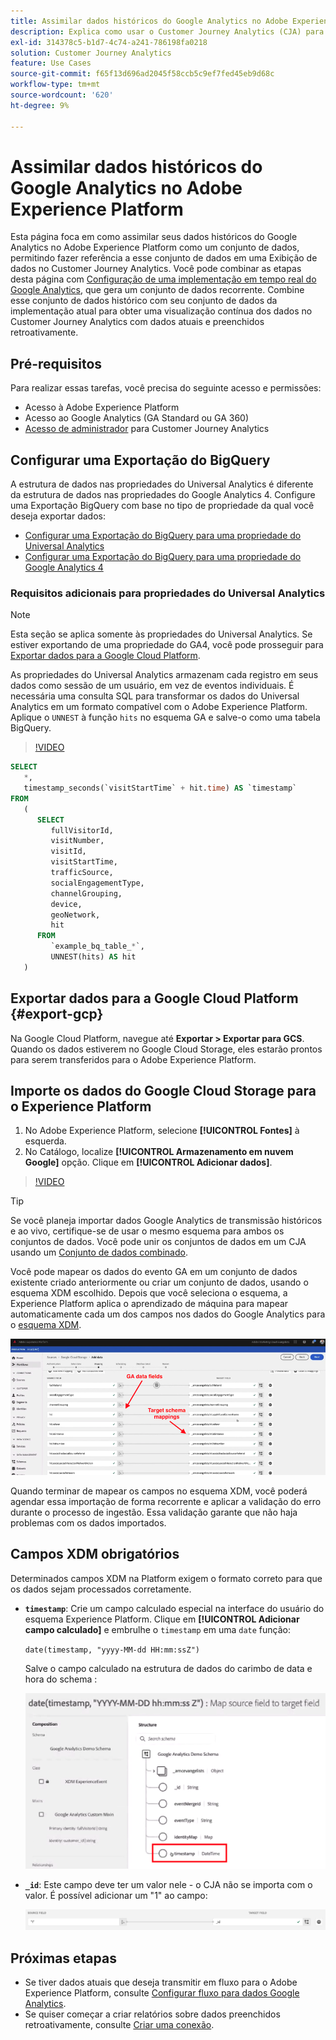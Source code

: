 ```yaml
---
title: Assimilar dados históricos do Google Analytics no Adobe Experience Platform
description: Explica como usar o Customer Journey Analytics (CJA) para assimilar seus dados do Google Analytics no Adobe Experience Platform.
exl-id: 314378c5-b1d7-4c74-a241-786198fa0218
solution: Customer Journey Analytics
feature: Use Cases
source-git-commit: f65f13d696ad2045f58ccb5c9ef7fed45eb9d68c
workflow-type: tm+mt
source-wordcount: '620'
ht-degree: 9%

---
```



# Assimilar dados históricos do Google Analytics no Adobe Experience Platform

Esta página foca em como assimilar seus dados históricos do Google Analytics no Adobe Experience Platform como um conjunto de dados, permitindo fazer referência a esse conjunto de dados em uma Exibição de dados no Customer Journey Analytics. Você pode combinar as etapas desta página com [Configuração de uma implementação em tempo real do Google Analytics](streaming.md), que gera um conjunto de dados recorrente. Combine esse conjunto de dados histórico com seu conjunto de dados da implementação atual para obter uma visualização contínua dos dados no Customer Journey Analytics com dados atuais e preenchidos retroativamente.

## Pré-requisitos

Para realizar essas tarefas, você precisa do seguinte acesso e permissões:

* Acesso à Adobe Experience Platform
* Acesso ao Google Analytics (GA Standard ou GA 360)
* [Acesso de administrador](/help/getting-started/cja-access-control.md) para Customer Journey Analytics

## Configurar uma Exportação do BigQuery

A estrutura de dados nas propriedades do Universal Analytics é diferente da estrutura de dados nas propriedades do Google Analytics 4. Configure uma Exportação BigQuery com base no tipo de propriedade da qual você deseja exportar dados:

* [Configurar uma Exportação do BigQuery para uma propriedade do Universal Analytics](https://support.google.com/analytics/answer/3416092)
* [Configurar uma Exportação do BigQuery para uma propriedade do Google Analytics 4](https://support.google.com/analytics/answer/9823238)

### Requisitos adicionais para propriedades do Universal Analytics

>[!NOTE]
>
>Esta seção se aplica somente às propriedades do Universal Analytics. Se estiver exportando de uma propriedade do GA4, você pode prosseguir para [Exportar dados para a Google Cloud Platform](#export-gcp).

As propriedades do Universal Analytics armazenam cada registro em seus dados como sessão de um usuário, em vez de eventos individuais. É necessária uma consulta SQL para transformar os dados do Universal Analytics em um formato compatível com o Adobe Experience Platform. Aplique o `UNNEST` à função `hits` no esquema GA e salve-o como uma tabela BigQuery.

>[!VIDEO](https://video.tv.adobe.com/v/332634)

```sql
SELECT
   *,
   timestamp_seconds(`visitStartTime` + hit.time) AS `timestamp` 
FROM
   (
      SELECT
         fullVisitorId,
         visitNumber,
         visitId,
         visitStartTime,
         trafficSource,
         socialEngagementType,
         channelGrouping,
         device,
         geoNetwork,
         hit 
      FROM
         `example_bq_table_*`,
         UNNEST(hits) AS hit 
   )
```

## Exportar dados para a Google Cloud Platform {#export-gcp}

Na Google Cloud Platform, navegue até **Exportar > Exportar para GCS**. Quando os dados estiverem no Google Cloud Storage, eles estarão prontos para serem transferidos para o Adobe Experience Platform.

## Importe os dados do Google Cloud Storage para o Experience Platform

1. No Adobe Experience Platform, selecione **[!UICONTROL Fontes]** à esquerda.
1. No Catálogo, localize **[!UICONTROL Armazenamento em nuvem Google]** opção. Clique em **[!UICONTROL Adicionar dados]**.

>[!VIDEO](https://video.tv.adobe.com/v/332676)

>[!TIP]
>
>Se você planeja importar dados Google Analytics de transmissão históricos e ao vivo, certifique-se de usar o mesmo esquema para ambos os conjuntos de dados. Você pode unir os conjuntos de dados em um CJA usando um [Conjunto de dados combinado](/help/connections/combined-dataset.md).

Você pode mapear os dados do evento GA em um conjunto de dados existente criado anteriormente ou criar um conjunto de dados, usando o esquema XDM escolhido. Depois que você seleciona o esquema, a Experience Platform aplica o aprendizado de máquina para mapear automaticamente cada um dos campos nos dados do Google Analytics para o [esquema XDM](https://experienceleague.adobe.com/docs/experience-platform/xdm/home.html?lang=pt-BR#ui).

![Mapa de esquemas](../assets/schema-map.png)

Quando terminar de mapear os campos no esquema XDM, você poderá agendar essa importação de forma recorrente e aplicar a validação do erro durante o processo de ingestão. Essa validação garante que não haja problemas com os dados importados.

## Campos XDM obrigatórios

Determinados campos XDM na Platform exigem o formato correto para que os dados sejam processados corretamente.

* **`timestamp`**: Crie um campo calculado especial na interface do usuário do esquema Experience Platform. Clique em **[!UICONTROL Adicionar campo calculado]** e embrulhe o `timestamp` em uma `date` função:

   `date(timestamp, "yyyy-MM-dd HH:mm:ssZ")`

   Salve o campo calculado na estrutura de dados do carimbo de data e hora do schema :

   ![Carimbo de data e hora](../assets/timestamp.png)

* **`_id`**: Este campo deve ter um valor nele - o CJA não se importa com o valor. É possível adicionar um &quot;1&quot; ao campo:

   ![ID](../assets/_id.png)

## Próximas etapas

* Se tiver dados atuais que deseja transmitir em fluxo para o Adobe Experience Platform, consulte [Configurar fluxo para dados Google Analytics](streaming.md).
* Se quiser começar a criar relatórios sobre dados preenchidos retroativamente, consulte [Criar uma conexão](/help/connections/create-connection.md).
